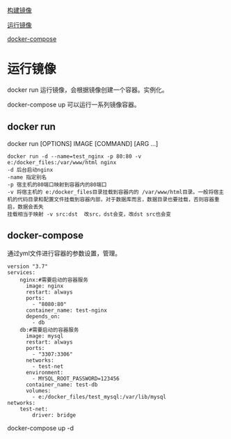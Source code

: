 [构建镜像](#构建镜像)

[运行镜像](#运行镜像)

[docker-compose](#docker-compose)





# 运行镜像

docker run 运行镜像，会根据镜像创建一个容器。实例化。

docker-compose up 可以运行一系列镜像容器。

## docker run

docker run [OPTIONS] IMAGE [COMMAND] [ARG ...]

```
docker run -d --name=test_nginx -p 80:80 -v e:/docker_files:/var/www/html nginx
-d 后台启动nginx
-name 指定别名
-p 宿主机的80端口映射到容器内的80端口
-v 将宿主机的 e:/docker_files目录挂载到容器内的 /var/www/html目录。一般将宿主机的代码目录和配置文件挂载到容器内部，对于数据库而言，数据目录也要挂载，否则容器重启，数据会丢失
挂载相当于映射 -v src:dst  改src，dst会变，改dst src也会变
```



## docker-compose

通过yml文件进行容器的参数设置，管理。

```
version "3.7"
services:
    nginx:#需要启动的容器服务
      image: nginx
      restart: always
      ports:
        - "8080:80"
      container_name: test-nginx
      depends_on:
        - db
    db:#需要启动的容器服务
      image: mysql
      restart: always
      ports:
        - "3307:3306"
      networks:
        - test-net
      environment:
        - MYSQL_ROOT_PASSWORD=123456
      container_name: test-db
      volumes:
        - e:/docker_files/test_mysql:/var/lib/mysql
networks:
    test-net:
        driver: bridge

```

docker-compose up -d

